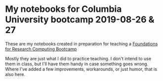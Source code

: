 # My notebooks for Columbia University bootcamp 2019-08-26 & 27

These are my notebooks created in preparation for teaching a
[Foundations for Research Computing Bootcamp](https://columbiaswc.github.io/2019-08-26-columbia-section-1/)

Mostly they are just what I did to practice teaching. I don't intend to use them in class, but I'll have them handy
in case something goes wrong. Where I've added a few improvements, workarounds, or just humor, that is also here.

